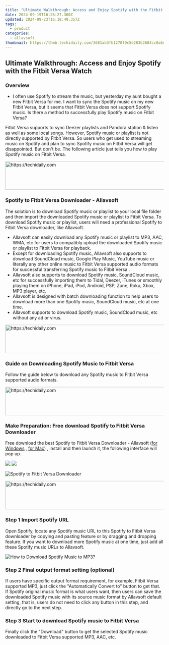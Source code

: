 ```yaml
---
title: "Ultimate Walkthrough: Access and Enjoy Spotify with the Fitbit Versa Watch"
date: 2024-09-19T16:26:27.360Z
updated: 2024-09-23T16:18:49.357Z
tags:
  - product
categories:
  - allavsoft
thumbnail: https://thmb.techidaily.com/3681ab3fb1278f9c5e283b2684cc0a6da110630db6256e6386dbd78a8fb134b9.jpg
---
```


## Ultimate Walkthrough: Access and Enjoy Spotify with the Fitbit Versa Watch

### Overview

* I often use Spotify to stream the music, but yesterday my aunt bought a new Fitbit Versa for me. I want to sync the Spotify music on my new Fitbit Versa, but it seems that Fitbit Versa does not support Spotify music. Is there a method to successfully play Spotify music on Fitbit Versa?

Fitbit Versa supports to sync Deezer playlists and Pandora station & listen as well as some local songs. However, Spotify music or playlist is not directly supported by Fitbit Versa. So users who get used to streaming music on Spotify and plan to sync Spotify music on Fitbit Versa will get disappointed. But don't be. The following article just tells you how to play Spotify music on Fitbit Versa.

<!-- affiliate ads begin -->
<a href="https://aligracehair.sjv.io/c/5597632/1886048/19272" target="_top" id="1886048">
  <img src="//a.impactradius-go.com/display-ad/19272-1886048" border="0" alt="https://techidaily.com" width="728" height="90"/>
</a>
<img height="0" width="0" src="https://aligracehair.sjv.io/i/5597632/1886048/19272" style="position:absolute;visibility:hidden;" border="0" />
<!-- affiliate ads end -->

### Spotify to Fitbit Versa Downloader - Allavsoft

The solution is to download Spotify music or playlist to your local file folder and then import the downloaded Spotify music or playlist to Fitbit Versa. To download Spotify music or playlist, users will need a professional Spotify to Fitbit Versa downloader, like Allavsoft.

* Allavsoft can easily download any Spotify music or playlist to MP3, AAC, WMA, etc for users to compatibly upload the downloaded Spotify music or playlist to Fitbit Versa for playback.
* Except for downloading Spotify music, Allavsoft also supports to download SoundCloud music, Google Play Music, YouTube music or literally any other online music to Fitbit Versa supported audio formats for successful transferring Spotify music to Fitbit Versa .
* Allavsoft also supports to download Spotify music, SoundCloud music, etc for successfully importing them to Tidal, Deezer, iTunes or smoothly playing them on iPhone, iPad, iPod, Android, PSP, Zune, Roku, Xbox, MP3 player, etc.
* Allavsoft is designed with batch downloading function to help users to download more than one Spotify music, SoundCloud music, etc at one time.
* Allavsoft supports to download Spotify music, SoundCloud music, etc without any ad or virus.

<!-- affiliate ads begin -->
<a href="https://ephamedtechinc.pxf.io/c/5597632/2136616/26400" target="_top" id="2136616">
  <img src="//a.impactradius-go.com/display-ad/26400-2136616" border="0" alt="https://techidaily.com" width="728" height="90"/>
</a>
<img height="0" width="0" src="https://ephamedtechinc.pxf.io/i/5597632/2136616/26400" style="position:absolute;visibility:hidden;" border="0" />
<!-- affiliate ads end -->

### Guide on Downloading Spotify Music to Fitbit Versa

Follow the guide below to download any Spotify music to Fitbit Versa supported audio formats.

<!-- affiliate ads begin -->
<a href="https://appsumo.8odi.net/c/5597632/2123738/7443" target="_top" id="2123738">
  <img src="//a.impactradius-go.com/display-ad/7443-2123738" border="0" alt="https://techidaily.com" width="600" height="90"/>
</a>
<img height="0" width="0" src="https://appsumo.8odi.net/i/5597632/2123738/7443" style="position:absolute;visibility:hidden;" border="0" />
<!-- affiliate ads end -->

### Make Preparation: Free download Spotify to Fitbit Versa Downloader

Free download the best Spotify to Fitbit Versa Downloader - Allavsoft ([for Windows](https://tools.techidaily.com/allavsoft/products/) , [for Mac](https://tools.techidaily.com/allavsoft/products/)) , install and then launch it, the following interface will pop up.

[![](https://www.allavsoft.com/how-to/../images/how-to/free-download-win.jpg)](https://tools.techidaily.com/allavsoft/products/) [![](https://www.allavsoft.com/how-to/../images/how-to/free-download-mac.jpg)](https://tools.techidaily.com/allavsoft/products/)

![Spotify to Fitbit Versa Downloader](https://www.allavsoft.com/how-to/../images/allavsoft/screen-shot-600.jpg)

<!-- affiliate ads begin -->
<a href="https://appsumo.8odi.net/c/5597632/2037318/7443" target="_top" id="2037318">
  <img src="//a.impactradius-go.com/display-ad/7443-2037318" border="0" alt="https://techidaily.com" width="728" height="90"/>
</a>
<img height="0" width="0" src="https://appsumo.8odi.net/i/5597632/2037318/7443" style="position:absolute;visibility:hidden;" border="0" />
<!-- affiliate ads end -->

### Step 1 Import Spotify URL

Open Spotify, locate any Spotify music URL to this Spotify to Fitbit Versa downloader by copying and pasting feature or by dragging and dropping feature. If you want to download more Spotify music at one time, just add all these Spotify music URLs to Allavsoft.

![How to Download Spotify Music to MP3?](https://www.allavsoft.com/how-to/../images/how-to/download-rtmp-video/download-rtmp-video.jpg)

### Step 2 Final output format setting (optional)

If users have specific output format requirement, for example, Fitbit Versa supported MP3, just click the "Automatically Convert to" button to get that. If Spotify original music format is what users want, then users can save the downloaded Spotify music with its source music format by Allavsoft default setting, that is, users do not need to click any button in this step, and directly go to the next step.

### Step 3 Start to download Spotify music to Fitbit Versa

Finally click the "Download" button to get the selected Spotify music downloaded to Fitbit Versa supported MP3, AAC, etc.

<ins class="adsbygoogle"
     style="display:block"
     data-ad-format="autorelaxed"
     data-ad-client="ca-pub-7571918770474297"
     data-ad-slot="1223367746"></ins>

<ins class="adsbygoogle"
     style="display:block"
     data-ad-client="ca-pub-7571918770474297"
     data-ad-slot="8358498916"
     data-ad-format="auto"
     data-full-width-responsive="true"></ins>




